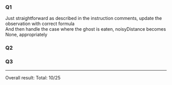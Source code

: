 ### Q1
Just straightforward as described in the instruction comments, update the observation with correct formula<br>
And then handle the case where the ghost is eaten, noisyDistance becomes None, appropriately

### Q2

### Q3

<hr>
Overall result: Total: 10/25